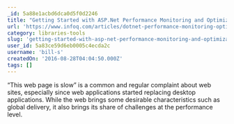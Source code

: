 ```yaml
---
_id: 5a88e1acbd6dca0d5f0d2246
title: "Getting Started with ASP.Net Performance Monitoring and Optimization"
url: 'https://www.infoq.com/articles/dotnet-performance-monitoring-optimization'
category: libraries-tools
slug: 'getting-started-with-asp-net-performance-monitoring-and-optimization'
user_id: 5a83ce59d6eb0005c4ecda2c
username: 'bill-s'
createdOn: '2016-08-28T04:04:50.000Z'
tags: []
---
```


“This web page is slow” is a common and regular complaint about web sites, especially since web applications started replacing desktop applications. While the web brings some desirable characteristics such as global delivery, it also brings its share of challenges at the performance level.
